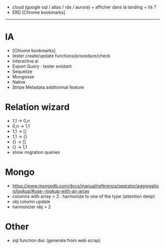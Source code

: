 - cloud (google sql / atlas / rds / aurora) + afficher dans la landing + tls ?
- ERD [Chrome bookmarks]



----------------------------------------------------------



# IA
- [Chrome bookmarks]
- tester create/update functions/procedure/check
- interactive ai
- Export Query : tester existant
- Sequelize
- Mongoose
- Native
- Stripe Metadata additionnal feature


# Relation wizard
- 1,1 -> 0,n
- 0,n -> 1,1
- 1,1 -> []
- 1,1 -> {}
- {} -> []
- {} -> 1,1
- show migration queries


# Mongo
- https://www.mongodb.com/docs/manual/reference/operator/aggregation/lookup/#use--lookup-with-an-array
- columns with array > 2 : harmonize to one of the type (attention deep)
- obj column update
- harmonizer obj > 2


# Other
- sql function doc (generate from web scrap)
